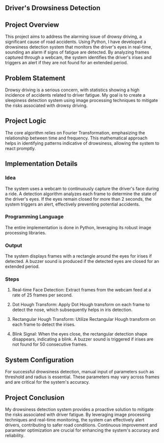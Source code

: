 ## Driver's Drowsiness Detection

## Project Overview

This project aims to address the alarming issue of drowsy driving, a significant cause of road accidents. Using Python, I have developed a drowsiness detection system that monitors the driver's eyes in real-time, sounding an alarm if signs of fatigue are detected. By analyzing frames captured through a webcam, the system identifies the driver's irises and triggers an alert if they are not found for an extended period.

## Problem Statement

Drowsy driving is a serious concern, with statistics showing a high incidence of accidents related to driver fatigue. My goal is to create a sleepiness detection system using image processing techniques to mitigate the risks associated with drowsy driving.

## Project Logic

The core algorithm relies on Fourier Transformation, emphasizing the relationship between time and frequency. This mathematical approach helps in identifying patterns indicative of drowsiness, allowing the system to react promptly.

## Implementation Details

### Idea
The system uses a webcam to continuously capture the driver's face during a ride. A detection algorithm analyzes each frame to determine the state of the driver's eyes. If the eyes remain closed for more than 2 seconds, the system triggers an alert, effectively preventing potential accidents.

### Programming Language
The entire implementation is done in Python, leveraging its robust image processing libraries.

### Output
The system displays frames with a rectangle around the eyes for irises if detected. A buzzer sound is produced if the detected eyes are closed for an extended period.

### Steps

1. Real-time Face Detection: Extract frames from the webcam feed at a rate of 25 frames per second.

2. Dot Hough Transform: Apply Dot Hough transform on each frame to detect the nose, which subsequently helps in iris detection.

3. Rectangular Hough Transform: Utilize Rectangular Hough transform on each frame to detect the irises.

4. Blink Signal: When the eyes close, the rectangular detection shape disappears, indicating a blink. A buzzer sound is triggered if irises are not found for 50 consecutive frames.

## System Configuration

For successful drowsiness detection, manual input of parameters such as threshold and radius is essential. These parameters may vary across frames and are critical for the system's accuracy.

## Project Conclusion

My drowsiness detection system provides a proactive solution to mitigate the risks associated with driver fatigue. By leveraging image processing techniques and real-time monitoring, the system can effectively alert drivers, contributing to safer road conditions. Continuous improvement and parameter optimization are crucial for enhancing the system's accuracy and reliability.
